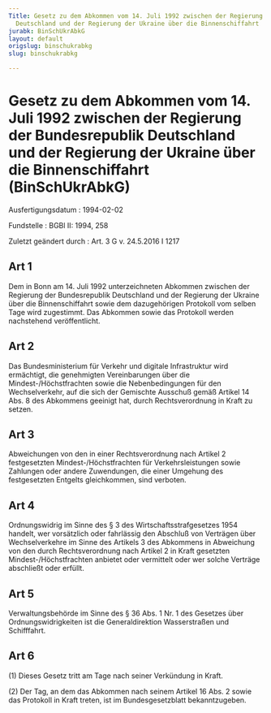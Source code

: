 ```yaml
---
Title: Gesetz zu dem Abkommen vom 14. Juli 1992 zwischen der Regierung der Bundesrepublik
  Deutschland und der Regierung der Ukraine über die Binnenschiffahrt
jurabk: BinSchUkrAbkG
layout: default
origslug: binschukrabkg
slug: binschukrabkg

---
```


# Gesetz zu dem Abkommen vom 14. Juli 1992 zwischen der Regierung der Bundesrepublik Deutschland und der Regierung der Ukraine über die Binnenschiffahrt (BinSchUkrAbkG)

Ausfertigungsdatum
:   1994-02-02

Fundstelle
:   BGBl II: 1994, 258

Zuletzt geändert durch
:   Art. 3 G v. 24.5.2016 I 1217


## Art 1

Dem in Bonn am 14. Juli 1992 unterzeichneten Abkommen zwischen der Regierung der Bundesrepublik Deutschland und der Regierung der Ukraine über die Binnenschiffahrt sowie dem dazugehörigen Protokoll vom selben Tage wird zugestimmt. Das Abkommen sowie das Protokoll werden nachstehend veröffentlicht.


## Art 2

Das Bundesministerium für Verkehr und digitale Infrastruktur wird ermächtigt, die genehmigten Vereinbarungen über die Mindest-/Höchstfrachten sowie die Nebenbedingungen für den Wechselverkehr, auf die sich der Gemischte Ausschuß gemäß Artikel 14 Abs. 8 des Abkommens geeinigt hat, durch Rechtsverordnung in Kraft zu setzen.


## Art 3

Abweichungen von den in einer Rechtsverordnung nach Artikel 2 festgesetzten Mindest-/Höchstfrachten für Verkehrsleistungen sowie Zahlungen oder andere Zuwendungen, die einer Umgehung des festgesetzten Entgelts gleichkommen, sind verboten.


## Art 4

Ordnungswidrig im Sinne des § 3 des Wirtschaftsstrafgesetzes 1954 handelt, wer vorsätzlich oder fahrlässig den Abschluß von Verträgen über Wechselverkehre im Sinne des Artikels 3 des Abkommens in Abweichung von den durch Rechtsverordnung nach Artikel 2 in Kraft gesetzten Mindest-/Höchstfrachten anbietet oder vermittelt oder wer solche Verträge abschließt oder erfüllt.


## Art 5

Verwaltungsbehörde im Sinne des § 36 Abs. 1 Nr. 1 des Gesetzes über Ordnungswidrigkeiten ist die Generaldirektion Wasserstraßen und Schifffahrt.


## Art 6

(1) Dieses Gesetz tritt am Tage nach seiner Verkündung in Kraft.

(2) Der Tag, an dem das Abkommen nach seinem Artikel 16 Abs. 2 sowie das Protokoll in Kraft treten, ist im Bundesgesetzblatt bekanntzugeben.

